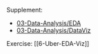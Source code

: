 Supplement: 
- [03-Data-Analysis/EDA](https://github.com/mieduai/fsds-courses/blob/master/03-Data-Analysis/03-eda.ipynb)
- [03-Data-Analysis/DataViz](https://github.com/mieduai/fsds-courses/blob/master/03-Data-Analysis/04-dataviz.ipynb)

Exercise: [[6-Uber-EDA-Viz]]